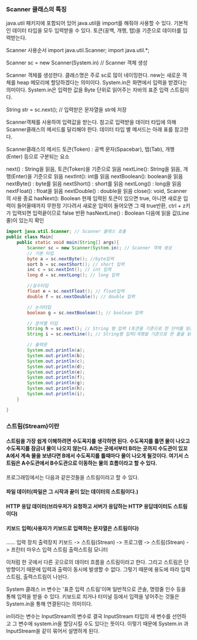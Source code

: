 ### Scanner 클래스의 특징
java.util 패키지에 포함되어 있어 java.util을 import를 해줘야 사용할 수 있다.
기본적인 데이터 타입을 모두 입력받을 수 있다.
토큰(꽁백, 개행, 탭)을 기준으로 데이터를 입력받는다.

Scanner 사용순서
import java.util.Scanner; 
import java.util.*;

Scanner sc = new Scanner(System.in) // Scanner 객체 생성

Scanner 객체를 생성한다. 클래스명은 주로 sc로 많이 네이밍한다. new는 새로운 객체를 heap 메모리에 할당하겠다는 의미이다. System.in은 화면에서 입력을 받겠다는 의미이다. System.in은 입력한 값을 Byte 단위로 읽어주는 자바의 표준 입력 스트림이다.

String str = sc.next(); // 입력받은 문자열을 str에 저장

Scanner객체를 사용하여 입력값을 받는다. 참고로 입력받을 데이터 타입에 의해 Scanner클래스의 메서드를 달리해야 한다. 데이터 타입 별 메서드는 아래 표를 참고한다.

Scanner클래스의 메서드
토큰(Token) : 공백 문자(Spacebar), 탭(Tab), 개행(Enter) 등으로 구분되는 요소

next() : String을 읽음, 토큰(Token)을 기준으로 읽음
nextLine(): String을 읽음, 개행(Enter)을 기준으로 읽음
nextInt(): int를 읽음
nextBoolean(): boolean을 읽음
nextByte() : byte를 읽음
nextShort() : short를 읽음
nextLong() : long을 읽음
nextFloat() : float을 읽음
nextDouble() : double을 읽음
close(): void, Scanner의 사용 종료
hasNext(): Boolean 현재 입력된 토큰이 있으면 true, 아니면 새로운 입력이 들어올때까지 무한정 기다려서 새로운 입력이 들어오면 그 때 true반환, ctrl + z키가 입력되면 입력끝이므로 false 반환
hasNextLine() : Boolean 다음에 읽을 값(Line 줄)이 있는지 확인

```java
import java.util.Scanner; // Scanner 클래스 호출
public class Main{
    public static void main(String[] args){
        Scanner sc = new Scanner(System.in); // Scanner 객체 생성
        // 기본 타입
        byte a = sc.nextByte(); //byte입력
        sort b = sc.nextShort(); // short 입력
        inc c = sc.nextInt(); // int 입력
        long d = sc.nextLong(); // long 입력

        //실수타입
        float e = sc.nextFloat(); // float입력
        double f = sc.nextDouble(); // double 입력

        // 논리타입
        boolean g = sc.nextBoolean(); // boolean 입력

        // 문자열 타입
        String h = sc.next(); // String 형 입력 (토큰을 기준으로 한 단어를 읽음)
        String i = sc.nextLine(); // String형 입력(개행을 기준으로 한 줄을 읽음)

        // 출력문
        System.out.println(a);
        System.out.println(b);
        System.out.println(c);
        System.out.println(d);
        System.out.println(e);
        System.out.println(f);
        System.out.println(g);
        System.out.println(h);
        System.out.println(i);
    }

}


```

### 스트림(Stream)이란
#### 스트림을 가장 쉽게 이해하려면 수도꼭지를 생각하면 된다. 수도꼭지를 틀면 물이 나오고 수도꼭지를 잠금녀 물이 나오지 않는다. A라는 곳에서부터 B라는 곳까지 수도관이 있꼬 A에서 계속 물을 보낸다면 B에서 수도꼭지를 틀때마다 물이 나오게 될것이다. 여기서 스트림은 A수도관에서 B수도관으로 이동하는 물의 흐름이라고 할 수 있다.

프로그래밍에서는 다음과 같은것들을 스트림이라고 할 수 있다.
#### 파일 데이터(파일은 그 시작과 끝이 있는 데이터의 스트림이다.)
#### HTTP 응답 데이터(브라우저가 요청하고 서버가 응답하는 HTTP 응답데이터도 스트림이다)
#### 키보드 입력(사용자가 키보드로 입력하는 문자열은 스트림이다)

......
입력 장치                                                                                출력장치
키보드      ->      스트림(Strean)      ->     프로그램     ->   스트림(Strean)      ->     프린터
마우스               입력 스트림                                출력스트림                  모니터

이처럼 한 곳에서 다른 곳으로의 데이터 흐름을 스트림이라고 한다. 그리고 스트림은 단방향이기 때문에 입력과 출력이 동시에 발생할 수 없다. 그렇기 때문에 용도에 따라 입력스트림, 출력스트림이 나뉜다.

System 클래스 in 변수는 '표준 입력 스트림'이며 일반적으로 콘솔, 명령줄 인수 등을 통해 입력을 받을 수 있다.
키보드로 치거나 터미널 등에서 입력을 넣어주는 것들은 System.in을 통해 연결된다는 의미이다.

in이라는 변수는 InputStream의 변수로 결국 InputStream 타입의 새 변수를 선언하고 그 변수에 system.in을 할당시킬 수도 있다는 뜻이다. 이렇기 때문에 System.in 과 InputStream을 같이 묶어서 설명하게 된다.

